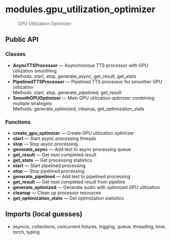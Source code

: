 # modules.gpu_utilization_optimizer

> GPU Utilization Optimizer

## Public API

### Classes
- **AsyncTTSProcessor** — Asynchronous TTS processor with GPU utilization smoothing  
  Methods: start, stop, generate_async, get_result, get_stats
- **PipelinedTTSProcessor** — Pipelined TTS processor for smoother GPU utilization  
  Methods: start, stop, generate_pipelined, get_result
- **SmoothGPUOptimizer** — Main GPU utilization optimizer combining multiple strategies  
  Methods: generate_optimized, cleanup, get_optimization_stats

### Functions
- **create_gpu_optimizer** — Create GPU utilization optimizer
- **start** — Start async processing threads
- **stop** — Stop async processing
- **generate_async** — Add text to async processing queue
- **get_result** — Get next completed result
- **get_stats** — Get processing statistics
- **start** — Start pipelined processing
- **stop** — Stop pipelined processing
- **generate_pipelined** — Add text to pipelined processing
- **get_result** — Get next completed result from pipeline
- **generate_optimized** — Generate audio with optimized GPU utilization
- **cleanup** — Clean up processor resources
- **get_optimization_stats** — Get optimization statistics

## Imports (local guesses)
- asyncio, collections, concurrent.futures, logging, queue, threading, time, torch, typing